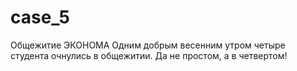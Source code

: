 # case_5
Общежитие ЭКОНОМА
Одним добрым весенним утром четыре студента очнулись в общежитии. Да не простом, а в четвертом!

